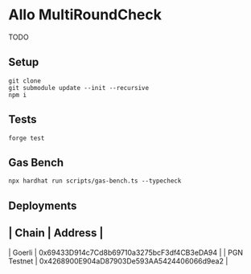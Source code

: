# Allo MultiRoundCheck

TODO

## Setup

```
git clone
git submodule update --init --recursive
npm i
```

## Tests

```
forge test
```

## Gas Bench

```
npx hardhat run scripts/gas-bench.ts --typecheck
```

## Deployments

| Chain       | Address                                    |
------------------------------------------------------------
| Goerli      | 0x69433D914c7Cd8b69710a3275bcF3df4CB3eDA94 |
| PGN Testnet | 0x4268900E904aD87903De593AA5424406066d9ea2 |
